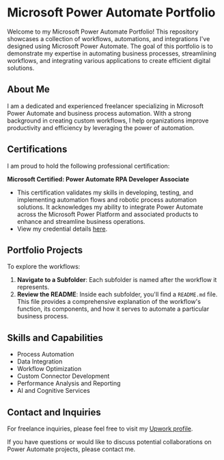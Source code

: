# Microsoft Power Automate Portfolio

Welcome to my Microsoft Power Automate Portfolio! This repository showcases a collection of workflows, automations, and integrations I've designed using Microsoft Power Automate. The goal of this portfolio is to demonstrate my expertise in automating business processes, streamlining workflows, and integrating various applications to create efficient digital solutions.

## About Me

I am a dedicated and experienced freelancer specializing in Microsoft Power Automate and business process automation. With a strong background in creating custom workflows, I help organizations improve productivity and efficiency by leveraging the power of automation.

## Certifications

I am proud to hold the following professional certification:

**Microsoft Certified: Power Automate RPA Developer Associate**
  - This certification validates my skills in developing, testing, and implementing automation flows and robotic process automation solutions. It acknowledges my ability to integrate Power Automate across the Microsoft Power Platform and associated products to enhance and streamline business operations.
  - View my credential details [here](https://learn.microsoft.com/en-us/users/85165808/credentials/b24ef6587eec57c7).


## Portfolio Projects

To explore the workflows:

1. **Navigate to a Subfolder**: Each subfolder is named after the workflow it represents.
2. **Review the README**: Inside each subfolder, you'll find a `README.md` file. This file provides a comprehensive explanation of the workflow's function, its components, and how it serves to automate a particular business process.


## Skills and Capabilities

- Process Automation
- Data Integration
- Workflow Optimization
- Custom Connector Development
- Performance Analysis and Reporting
- AI and Cognitive Services

## Contact and Inquiries

For freelance inquiries, please feel free to visit my [Upwork profile](https://www.upwork.com/freelancers/~01f87b63bb7045bb0c).

If you have questions or would like to discuss potential collaborations on Power Automate projects, please contact me.

